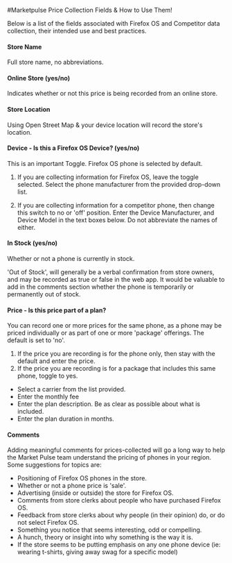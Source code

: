 #Marketpulse Price Collection Fields & How to Use Them!


Below is a list of the fields associated with Firefox OS and Competitor data collection, their intended use and best practices.

#### Store Name

Full store name, no abbreviations.

#### Online Store (yes/no)

Indicates whether or not this price is being recorded from an online store. 

#### Store Location

Using Open Street Map & your device location will record the store's location.

#### Device - Is this a Firefox OS Device? (yes/no)

This is an important Toggle.  Firefox OS phone is selected by default.

1.  If you are collecting information for Firefox OS, leave the toggle selected. Select the phone manufacturer from the provided drop-down list.

2.  If you are collecting information for a competitor phone, then change this switch to no or 'off' position.  Enter the Device Manufacturer, and Device Model in the text boxes below. Do not abbreviate the names of either.

#### In Stock (yes/no)

Whether or not a phone is currently in stock.

'Out of Stock', will generally be a verbal confirmation from store owners, and may be recorded as true or false in the web app.   It would be valuable to add in the comments section whether the phone is temporarily or permanently out of stock.

#### Price - Is this price part of a plan?

You can record one or more prices for the same phone, as a phone may be priced individually or as part of one or more 'package' offerings.  The default is set to 'no'.

1. If the price you are recording is for the phone only, then stay with the default and enter the price.
2. If the price you are recording is for a package that includes this same phone, toggle to yes.
 * Select a carrier from the list provided.
 * Enter the monthly fee
 * Enter the plan description.  Be as clear as possible about what is included.
 * Enter the plan duration in months.

#### Comments

Adding meaningful comments for prices-collected will go a long way to help the Market Pulse team understand the pricing of phones in your region. Some suggestions for topics are:

* Positioning of Firefox OS phones in the store.
* Whether or not a phone price is 'sale'.
* Advertising (inside or outside) the store for Firefox OS.
* Comments from store clerks about people who have purchased Firefox OS.
* Feedback from store clerks about why people (in their opinion) do, or do not select Firefox OS.
* Something you notice that seems interesting, odd or compelling.
* A hunch, theory or insight into why something is the way it is.
* If the store seems to be putting emphasis on any one phone device (ie: wearing t-shirts, giving away swag for a specific model)

